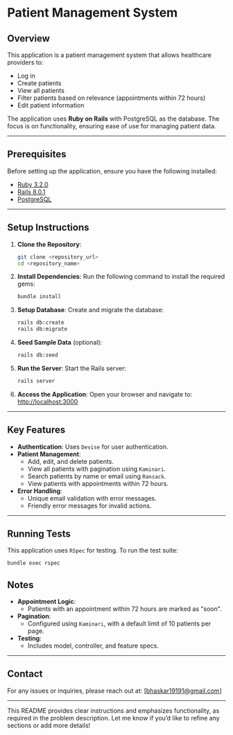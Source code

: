# Patient Management System

## Overview
This application is a patient management system that allows healthcare providers to:
- Log in
- Create patients
- View all patients
- Filter patients based on relevance (appointments within 72 hours)
- Edit patient information

The application uses **Ruby on Rails** with PostgreSQL as the database. The focus is on functionality, ensuring ease of use for managing patient data.

---

## Prerequisites

Before setting up the application, ensure you have the following installed:
- [Ruby 3.2.0](https://www.ruby-lang.org/en/documentation/installation/)
- [Rails 8.0.1](https://rubyonrails.org/)
- [PostgreSQL](https://www.postgresql.org/download/)

---

## Setup Instructions

1. **Clone the Repository**:
   ```bash
   git clone <repository_url>
   cd <repository_name>
   ```

2. **Install Dependencies**:
   Run the following command to install the required gems:
   ```bash
   bundle install
   ```

3. **Setup Database**:
   Create and migrate the database:
   ```bash
   rails db:create
   rails db:migrate
   ```

4. **Seed Sample Data** (optional):
   ```bash
   rails db:seed
   ```

5. **Run the Server**:
   Start the Rails server:
   ```bash
   rails server
   ```

6. **Access the Application**:
   Open your browser and navigate to: [http://localhost:3000](http://localhost:3000)

---

## Key Features

- **Authentication**: Uses `Devise` for user authentication.
- **Patient Management**:
  - Add, edit, and delete patients.
  - View all patients with pagination using `Kaminari`.
  - Search patients by name or email using `Ransack`.
  - View patients with appointments within 72 hours.
- **Error Handling**:
  - Unique email validation with error messages.
  - Friendly error messages for invalid actions.

---

## Running Tests

This application uses `RSpec` for testing. To run the test suite:
```bash
bundle exec rspec
```

## Notes

- **Appointment Logic**:
  - Patients with an appointment within 72 hours are marked as "soon".
- **Pagination**:
  - Configured using `Kaminari`, with a default limit of 10 patients per page.
- **Testing**:
  - Includes model, controller, and feature specs.

---

## Contact

For any issues or inquiries, please reach out at: [bhaskar19191@gmail.com]

--- 

This README provides clear instructions and emphasizes functionality, as required in the problem description. Let me know if you’d like to refine any sections or add more details!